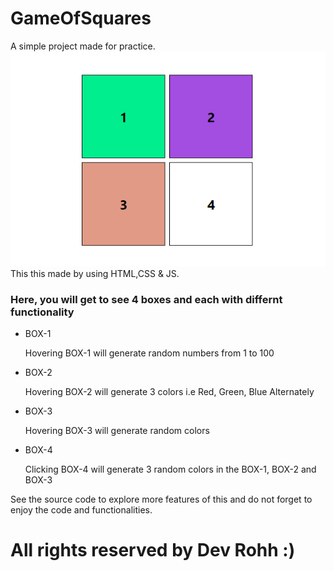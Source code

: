 # GameOfSquares
A simple project made for practice. <br>
<img src="SqGame-preview.png" alt="preview of Square Game"> <br>
This this made by using HTML,CSS &amp; JS.<br>

<h3>Here, you will get to see 4 boxes and each with differnt functionality</h3>
<ul>
  <li>BOX-1</li>
  <dl>Hovering BOX-1 will generate random numbers from 1 to 100</dl>
  <li>BOX-2</li>
  <dl>Hovering BOX-2 will generate 3 colors i.e Red, Green, Blue Alternately</dl>
  <li>BOX-3</li>
  <dl>Hovering BOX-3 will generate random colors </dl>
  <li>BOX-4</li>
  <dl>Clicking BOX-4 will generate 3 random colors in the BOX-1, BOX-2 and BOX-3</dl>
</ul>
See the source code to explore more features of this and do not forget to enjoy the code and functionalities.
<h1> All rights reserved by Dev Rohh :) </h1>

